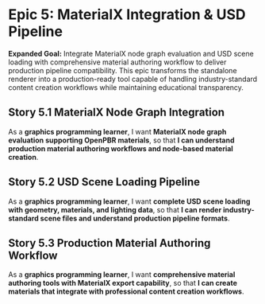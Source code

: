 # Epic 5: MaterialX Integration & USD Pipeline

**Expanded Goal:** Integrate MaterialX node graph evaluation and USD scene loading with comprehensive material authoring workflow to deliver production pipeline compatibility. This epic transforms the standalone renderer into a production-ready tool capable of handling industry-standard content creation workflows while maintaining educational transparency.

## Story 5.1 MaterialX Node Graph Integration
As a **graphics programming learner**,
I want **MaterialX node graph evaluation supporting OpenPBR materials**,
so that **I can understand production material authoring workflows and node-based material creation**.

## Story 5.2 USD Scene Loading Pipeline
As a **graphics programming learner**,
I want **complete USD scene loading with geometry, materials, and lighting data**,
so that **I can render industry-standard scene files and understand production pipeline formats**.

## Story 5.3 Production Material Authoring Workflow  
As a **graphics programming learner**,
I want **comprehensive material authoring tools with MaterialX export capability**,
so that **I can create materials that integrate with professional content creation workflows**.
